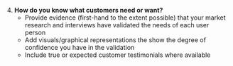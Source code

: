 4. **How do you know what customers need or want?** 
    - Provide evidence (first-hand to the extent possible) that your market research and interviews
    have validated the needs of each user person
    - Add visuals/graphical representations the show the degree of confidence you have in the validation
    - Include true or expected customer testimonials where available